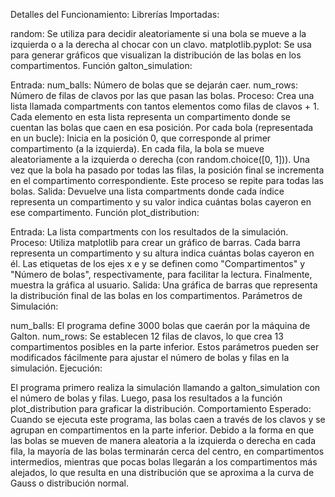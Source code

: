 Detalles del Funcionamiento:
Librerías Importadas:

random: Se utiliza para decidir aleatoriamente si una bola se mueve a la izquierda o a la derecha al chocar con un clavo.
matplotlib.pyplot: Se usa para generar gráficos que visualizan la distribución de las bolas en los compartimentos.
Función galton_simulation:

Entrada:
num_balls: Número de bolas que se dejarán caer.
num_rows: Número de filas de clavos por las que pasan las bolas.
Proceso:
Crea una lista llamada compartments con tantos elementos como filas de clavos + 1. Cada elemento en esta lista representa un compartimento donde se cuentan las bolas que caen en esa posición.
Por cada bola (representada en un bucle):
Inicia en la posición 0, que corresponde al primer compartimento (a la izquierda).
En cada fila, la bola se mueve aleatoriamente a la izquierda o derecha (con random.choice([0, 1])).
Una vez que la bola ha pasado por todas las filas, la posición final se incrementa en el compartimento correspondiente.
Este proceso se repite para todas las bolas.
Salida: Devuelve una lista compartments donde cada índice representa un compartimento y su valor indica cuántas bolas cayeron en ese compartimento.
Función plot_distribution:

Entrada: La lista compartments con los resultados de la simulación.
Proceso:
Utiliza matplotlib para crear un gráfico de barras. Cada barra representa un compartimento y su altura indica cuántas bolas cayeron en él.
Las etiquetas de los ejes x e y se definen como "Compartimentos" y "Número de bolas", respectivamente, para facilitar la lectura.
Finalmente, muestra la gráfica al usuario.
Salida: Una gráfica de barras que representa la distribución final de las bolas en los compartimentos.
Parámetros de Simulación:

num_balls: El programa define 3000 bolas que caerán por la máquina de Galton.
num_rows: Se establecen 12 filas de clavos, lo que crea 13 compartimentos posibles en la parte inferior.
Estos parámetros pueden ser modificados fácilmente para ajustar el número de bolas y filas en la simulación.
Ejecución:

El programa primero realiza la simulación llamando a galton_simulation con el número de bolas y filas.
Luego, pasa los resultados a la función plot_distribution para graficar la distribución.
Comportamiento Esperado:
Cuando se ejecuta este programa, las bolas caen a través de los clavos y se agrupan en compartimentos en la parte inferior. Debido a la forma en que las bolas se mueven de manera aleatoria a la izquierda o derecha en cada fila, la mayoría de las bolas terminarán cerca del centro, en compartimentos intermedios, mientras que pocas bolas llegarán a los compartimentos más alejados, lo que resulta en una distribución que se aproxima a la curva de Gauss o distribución normal.
